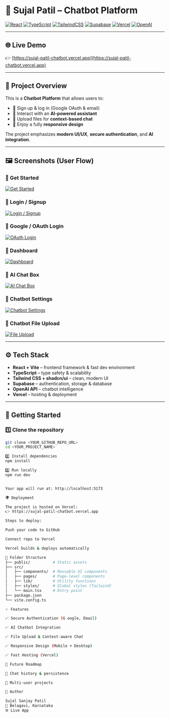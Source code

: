 # 💬 Sujal Patil – Chatbot Platform

[![React](https://img.shields.io/badge/React-20232A?style=for-the-badge&logo=react&logoColor=61DAFB)](https://react.dev/)
[![TypeScript](https://img.shields.io/badge/TypeScript-3178C6?style=for-the-badge&logo=typescript&logoColor=white)](https://www.typescriptlang.org/)
[![TailwindCSS](https://img.shields.io/badge/TailwindCSS-06B6D4?style=for-the-badge&logo=tailwindcss&logoColor=white)](https://tailwindcss.com/)
[![Supabase](https://img.shields.io/badge/Supabase-3FCF8E?style=for-the-badge&logo=supabase&logoColor=white)](https://supabase.com/)
[![Vercel](https://img.shields.io/badge/Deployed%20on-Vercel-black?style=for-the-badge&logo=vercel&logoColor=white)](https://vercel.com/)
[![OpenAI](https://img.shields.io/badge/Powered%20by-OpenAI-412991?style=for-the-badge&logo=openai&logoColor=white)](https://openai.com/)

---

## 🌐 Live Demo
👉 [https://sujal-patil-chatbot.vercel.app](https://sujal-patil-chatbot.vercel.app)

---

## 📌 Project Overview
This is a **Chatbot Platform** that allows users to:
- 🔑 Sign up & log in (Google OAuth & email)
- 🤖 Interact with an **AI-powered assistant**
- 📂 Upload files for **context-based chat**
- 📱 Enjoy a fully **responsive design**

The project emphasizes **modern UI/UX**, **secure authentication**, and **AI integration**.

---


## 🖼️ Screenshots (User Flow)

### 🔹 Get Started
[![Get Started](https://drive.google.com/uc?export=view&id=1GOF0j_M9O_lbEbpf10fTuHxww7k1TXVu)](https://drive.google.com/file/d/1GOF0j_M9O_lbEbpf10fTuHxww7k1TXVu/view?usp=sharing)

### 🔹 Login / Signup
[![Login / Signup](https://drive.google.com/uc?export=view&id=1Cj2TWLmWFZbMHQN1ATUM1v0tp639fNwb)](https://drive.google.com/file/d/1Cj2TWLmWFZbMHQN1ATUM1v0tp639fNwb/view?usp=sharing)

### 🔹 Google / OAuth Login
[![OAuth Login](https://drive.google.com/uc?export=view&id=1SwWYohoZPzrtXwjoSe3W9Fd_cNQ2jtKA)](https://drive.google.com/file/d/1SwWYohoZPzrtXwjoSe3W9Fd_cNQ2jtKA/view?usp=sharing)

### 🔹 Dashboard
[![Dashboard](https://drive.google.com/uc?export=view&id=1J8z9_2U_wPt9X4_caB8mdJivyowxp1PD)](https://drive.google.com/file/d/1J8z9_2U_wPt9X4_caB8mdJivyowxp1PD/view?usp=sharing)

### 🔹 AI Chat Box
[![AI Chat Box](https://drive.google.com/uc?export=view&id=1wDl2rLW5DBfzlZ-CHxPY9xFdsWOHPkRR)](https://drive.google.com/file/d/1wDl2rLW5DBfzlZ-CHxPY9xFdsWOHPkRR/view?usp=sharing)

### 🔹 Chatbot Settings
[![Chatbot Settings](https://drive.google.com/uc?export=view&id=12YEvZpqB0ycUgYsvga_dr3-oQ5b3tyJR)](https://drive.google.com/file/d/12YEvZpqB0ycUgYsvga_dr3-oQ5b3tyJR/view?usp=sharing)

### 🔹 Chatbot File Upload
[![File Upload](https://drive.google.com/uc?export=view&id=1NGc5cGPddnTZ406Acw2RxgYUj9ygARoc)](https://drive.google.com/file/d/1NGc5cGPddnTZ406Acw2RxgYUj9ygARoc/view?usp=sharing)


---

## ⚙️ Tech Stack
- **React + Vite** – frontend framework & fast dev environment
- **TypeScript** – type safety & scalability
- **Tailwind CSS + shadcn/ui** – clean, modern UI
- **Supabase** – authentication, storage & database
- **OpenAI API** – chatbot intelligence
- **Vercel** – hosting & deployment

---

## 🚀 Getting Started

### 1️⃣ Clone the repository
```bash
git clone <YOUR_GITHUB_REPO_URL>
cd <YOUR_PROJECT_NAME>

2️⃣ Install dependencies
npm install

3️⃣ Run locally
npm run dev


Your app will run at: http://localhost:5173

🌍 Deployment

The project is hosted on Vercel:
👉 https://sujal-patil-chatbot.vercel.app

Steps to deploy:

Push your code to GitHub

Connect repo to Vercel

Vercel builds & deploys automatically

📂 Folder Structure
├── public/          # Static assets
├── src/
│   ├── components/  # Reusable UI components
│   ├── pages/       # Page-level components
│   ├── lib/         # Utility functions
│   ├── styles/      # Global styles (Tailwind)
│   └── main.tsx     # Entry point
├── package.json
└── vite.config.ts

✨ Features

✅ Secure Authentication (G oogle, Email)

✅ AI Chatbot Integration

✅ File Upload & Context-aware Chat

✅ Responsive Design (Mobile + Desktop)

✅ Fast Hosting (Vercel)

📌 Future Roadmap

🔹 Chat history & persistence

🔹 Multi-user projects

👤 Author

Sujal Sanjay Patil
📍 Belagavi, Karnataka
🌐 Live App
